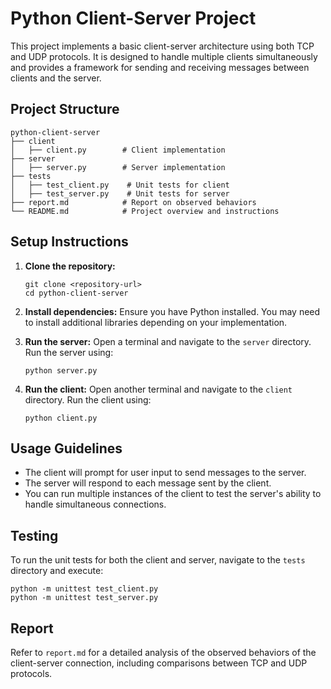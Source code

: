 # Python Client-Server Project

This project implements a basic client-server architecture using both TCP and UDP protocols. It is designed to handle multiple clients simultaneously and provides a framework for sending and receiving messages between clients and the server.

## Project Structure

```
python-client-server
├── client
│   ├── client.py        # Client implementation
├── server
│   ├── server.py        # Server implementation
├── tests
│   ├── test_client.py    # Unit tests for client
│   ├── test_server.py    # Unit tests for server
├── report.md            # Report on observed behaviors
└── README.md            # Project overview and instructions
```

## Setup Instructions

1. **Clone the repository:**
   ```
   git clone <repository-url>
   cd python-client-server
   ```

2. **Install dependencies:**
   Ensure you have Python installed. You may need to install additional libraries depending on your implementation.

3. **Run the server:**
   Open a terminal and navigate to the `server` directory. Run the server using:
   ```
   python server.py
   ```

4. **Run the client:**
   Open another terminal and navigate to the `client` directory. Run the client using:
   ```
   python client.py
   ```

## Usage Guidelines

- The client will prompt for user input to send messages to the server.
- The server will respond to each message sent by the client.
- You can run multiple instances of the client to test the server's ability to handle simultaneous connections.

## Testing

To run the unit tests for both the client and server, navigate to the `tests` directory and execute:
```
python -m unittest test_client.py
python -m unittest test_server.py
```

## Report

Refer to `report.md` for a detailed analysis of the observed behaviors of the client-server connection, including comparisons between TCP and UDP protocols.